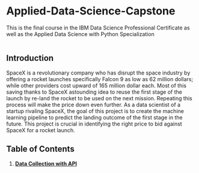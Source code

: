 # Applied-Data-Science-Capstone
This is the final course in the IBM Data Science Professional Certificate as well as the Applied Data Science with Python Specialization

<img src="">

## Introduction

SpaceX is a revolutionary company who has disrupt the space industry by offering a rocket launches specifically Falcon 9 as low as 62 million dollars; while other providers cost upward of 165 million dollar each. Most of this saving thanks to SpaceX astounding idea to reuse the first stage of the launch by re-land the rocket to be used on the next mission. Repeating this process will make the price down even further. As a data scientist of a startup rivaling SpaceX, the goal of this project is to create the machine learning pipeline to predict the landing outcome of the first stage in the future. This project is crucial in identifying the right price to bid against SpaceX for a rocket launch.

## Table of Contents
1. [**Data Collection with API**](https://github.com/cgarciaca/Applied-Data-Science-Capstone/blob/main/Lab1-jupyter-labs-spacex-data-collection-api.ipynb)


